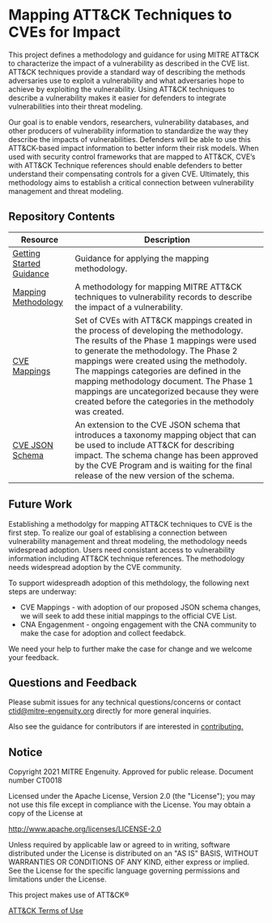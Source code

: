 # Mapping ATT&CK Techniques to CVEs for Impact

This project defines a methodology and guidance for using MITRE ATT&CK to characterize the impact of a vulnerability as described in the CVE list. ATT&CK techniques provide a standard way of describing the methods adversaries use to exploit a vulnerability and what adversaries hope to achieve by exploiting the vulnerability. Using ATT&CK techniques to describe a vulnerability makes it easier for defenders to integrate vulnerabilities into their threat modeling. 

Our goal is to enable vendors, researchers, vulnerability databases, and other producers of vulnerability information to standardize the way they describe the impacts of vulnerabilities. Defenders will be able to use this ATT&CK-based impact information to better inform their risk models. When used with security control frameworks that are mapped to ATT&CK, CVE’s with ATT&CK Technique references should enable defenders to better understand their compensating controls for a given CVE. Ultimately, this methodology aims to establish a critical connection between vulnerability management and threat modeling.

## Repository Contents

| Resource | Description |
| ---- | ---- |
| [Getting Started Guidance](/Getting_Started_with_ATT&CK_with_Vulnerabilties.md) | Guidance for applying the mapping methodology. |
| [Mapping Methodology](/Attack_to_Vulnerability_Mapping_Methodology.md) | A methodology for mapping MITRE ATT&CK techniques to vulnerability records to describe the impact of a vulnerability.  |
| [CVE Mappings](/Att&ckToCveMappings.csv) | Set of CVEs with ATT&CK mappings created in the process of developing the methodology.  The results of the Phase 1 mappings were used to generate the methodology.  The Phase 2 mappings were created using the methodoly.  The mappings categories are defined in the mapping methodology document.  The Phase 1 mappings are uncategorized because they were created before the categories in the methodoly was created. |
| [CVE JSON Schema](https://github.com/CVEProject/cve-schema/pull/6) | An extension to the CVE JSON schema that introduces a taxonomy mapping object that can be used to include ATT&CK for describing impact.  The schema change has been approved by the CVE Program and is waiting for the final release of the new version of the schema. |

## Future Work

Establishing a methodolgy for mapping ATT&CK techniques to CVE is the first step. To realize our goal of establising a connection between vulnerability management and threat modeling, the methodology needs widespread adoption. Users need consistant access to vulnerability information including ATT&CK technique references. The methodology needs widespread adoption by the CVE community. 

To support widespreadh adoption of this methdology, the following next steps are underway: 

- CVE Mappings - with adoption of our proposed JSON schema changes, we will seek to add these initial mappings to the official CVE List. 
- CNA Engagenment - ongoing engagement with the CNA community to make the case for adoption and collect feedabck. 

We need your help to further make the case for change and we welcome your feedback.

## Questions and Feedback

Please submit issues for any technical questions/concerns or contact ctid@mitre-engenuity.org directly for more general inquiries.

Also see the guidance for contributors if are interested in [contributing.](/CONTRIBUTING.md)

## Notice

Copyright 2021 MITRE Engenuity. Approved for public release. Document number CT0018

Licensed under the Apache License, Version 2.0 (the "License"); you may not use this file except in compliance with the License. You may obtain a copy of the License at

http://www.apache.org/licenses/LICENSE-2.0

Unless required by applicable law or agreed to in writing, software distributed under the License is distributed on an "AS IS" BASIS, WITHOUT WARRANTIES OR CONDITIONS OF ANY KIND, either express or implied. See the License for the specific language governing permissions and limitations under the License.

This project makes use of ATT&CK®

[ATT&CK Terms of Use](https://attack.mitre.org/resources/terms-of-use/)
